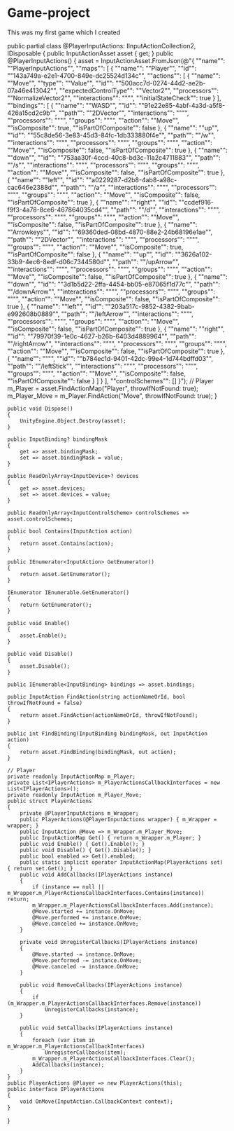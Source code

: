 # Game-project
This was my first game which I created


public partial class @PlayerInputActions: IInputActionCollection2, IDisposable
{
    public InputActionAsset asset { get; }
    public @PlayerInputActions()
    {
        asset = InputActionAsset.FromJson(@"{
    ""name"": ""PlayerInputActions"",
    ""maps"": [
        {
            ""name"": ""Player"",
            ""id"": ""143a749a-e2e1-4700-849e-dc25524d134c"",
            ""actions"": [
                {
                    ""name"": ""Move"",
                    ""type"": ""Value"",
                    ""id"": ""500acc7d-0274-44d2-ae2b-07a46e413042"",
                    ""expectedControlType"": ""Vector2"",
                    ""processors"": ""NormalizeVector2"",
                    ""interactions"": """",
                    ""initialStateCheck"": true
                }
            ],
            ""bindings"": [
                {
                    ""name"": ""WASD"",
                    ""id"": ""91e22e85-4abf-4a3d-a5f8-426a15cd2c9b"",
                    ""path"": ""2DVector"",
                    ""interactions"": """",
                    ""processors"": """",
                    ""groups"": """",
                    ""action"": ""Move"",
                    ""isComposite"": true,
                    ""isPartOfComposite"": false
                },
                {
                    ""name"": ""up"",
                    ""id"": ""55c8de56-3e83-45d3-84fc-1db333880f4e"",
                    ""path"": ""<Keyboard>/w"",
                    ""interactions"": """",
                    ""processors"": """",
                    ""groups"": """",
                    ""action"": ""Move"",
                    ""isComposite"": false,
                    ""isPartOfComposite"": true
                },
                {
                    ""name"": ""down"",
                    ""id"": ""753aa30f-4ccd-40c8-bd3c-11a2c4711883"",
                    ""path"": ""<Keyboard>/s"",
                    ""interactions"": """",
                    ""processors"": """",
                    ""groups"": """",
                    ""action"": ""Move"",
                    ""isComposite"": false,
                    ""isPartOfComposite"": true
                },
                {
                    ""name"": ""left"",
                    ""id"": ""a0229287-d2b8-4ab8-a98c-cac646e2388d"",
                    ""path"": ""<Keyboard>/a"",
                    ""interactions"": """",
                    ""processors"": """",
                    ""groups"": """",
                    ""action"": ""Move"",
                    ""isComposite"": false,
                    ""isPartOfComposite"": true
                },
                {
                    ""name"": ""right"",
                    ""id"": ""ccdef916-f9f3-4a78-8ce6-467864035cd4"",
                    ""path"": ""<Keyboard>/d"",
                    ""interactions"": """",
                    ""processors"": """",
                    ""groups"": """",
                    ""action"": ""Move"",
                    ""isComposite"": false,
                    ""isPartOfComposite"": true
                },
                {
                    ""name"": ""Arrowkeys"",
                    ""id"": ""69360ded-08bd-4870-88e2-24b68196e1ae"",
                    ""path"": ""2DVector"",
                    ""interactions"": """",
                    ""processors"": """",
                    ""groups"": """",
                    ""action"": ""Move"",
                    ""isComposite"": true,
                    ""isPartOfComposite"": false
                },
                {
                    ""name"": ""up"",
                    ""id"": ""3626a102-33b9-4ec6-8edf-d06c7344580d"",
                    ""path"": ""<Keyboard>/upArrow"",
                    ""interactions"": """",
                    ""processors"": """",
                    ""groups"": """",
                    ""action"": ""Move"",
                    ""isComposite"": false,
                    ""isPartOfComposite"": true
                },
                {
                    ""name"": ""down"",
                    ""id"": ""3d1b5d22-2ffa-4454-bb05-e87065f1d77c"",
                    ""path"": ""<Keyboard>/downArrow"",
                    ""interactions"": """",
                    ""processors"": """",
                    ""groups"": """",
                    ""action"": ""Move"",
                    ""isComposite"": false,
                    ""isPartOfComposite"": true
                },
                {
                    ""name"": ""left"",
                    ""id"": ""203a517c-9852-4382-9bab-e992608b0889"",
                    ""path"": ""<Keyboard>/leftArrow"",
                    ""interactions"": """",
                    ""processors"": """",
                    ""groups"": """",
                    ""action"": ""Move"",
                    ""isComposite"": false,
                    ""isPartOfComposite"": true
                },
                {
                    ""name"": ""right"",
                    ""id"": ""79970f39-1e0c-4627-b26b-6403d4889964"",
                    ""path"": ""<Keyboard>/rightArrow"",
                    ""interactions"": """",
                    ""processors"": """",
                    ""groups"": """",
                    ""action"": ""Move"",
                    ""isComposite"": false,
                    ""isPartOfComposite"": true
                },
                {
                    ""name"": """",
                    ""id"": ""b784ec1d-9401-42dc-99e4-1d744bdffd03"",
                    ""path"": ""<Gamepad>/leftStick"",
                    ""interactions"": """",
                    ""processors"": """",
                    ""groups"": """",
                    ""action"": ""Move"",
                    ""isComposite"": false,
                    ""isPartOfComposite"": false
                }
            ]
        }
    ],
    ""controlSchemes"": []
}");
        // Player
        m_Player = asset.FindActionMap("Player", throwIfNotFound: true);
        m_Player_Move = m_Player.FindAction("Move", throwIfNotFound: true);
    }

    public void Dispose()
    {
        UnityEngine.Object.Destroy(asset);
    }

    public InputBinding? bindingMask
    {
        get => asset.bindingMask;
        set => asset.bindingMask = value;
    }

    public ReadOnlyArray<InputDevice>? devices
    {
        get => asset.devices;
        set => asset.devices = value;
    }

    public ReadOnlyArray<InputControlScheme> controlSchemes => asset.controlSchemes;

    public bool Contains(InputAction action)
    {
        return asset.Contains(action);
    }

    public IEnumerator<InputAction> GetEnumerator()
    {
        return asset.GetEnumerator();
    }

    IEnumerator IEnumerable.GetEnumerator()
    {
        return GetEnumerator();
    }

    public void Enable()
    {
        asset.Enable();
    }

    public void Disable()
    {
        asset.Disable();
    }

    public IEnumerable<InputBinding> bindings => asset.bindings;

    public InputAction FindAction(string actionNameOrId, bool throwIfNotFound = false)
    {
        return asset.FindAction(actionNameOrId, throwIfNotFound);
    }

    public int FindBinding(InputBinding bindingMask, out InputAction action)
    {
        return asset.FindBinding(bindingMask, out action);
    }

    // Player
    private readonly InputActionMap m_Player;
    private List<IPlayerActions> m_PlayerActionsCallbackInterfaces = new List<IPlayerActions>();
    private readonly InputAction m_Player_Move;
    public struct PlayerActions
    {
        private @PlayerInputActions m_Wrapper;
        public PlayerActions(@PlayerInputActions wrapper) { m_Wrapper = wrapper; }
        public InputAction @Move => m_Wrapper.m_Player_Move;
        public InputActionMap Get() { return m_Wrapper.m_Player; }
        public void Enable() { Get().Enable(); }
        public void Disable() { Get().Disable(); }
        public bool enabled => Get().enabled;
        public static implicit operator InputActionMap(PlayerActions set) { return set.Get(); }
        public void AddCallbacks(IPlayerActions instance)
        {
            if (instance == null || m_Wrapper.m_PlayerActionsCallbackInterfaces.Contains(instance)) return;
            m_Wrapper.m_PlayerActionsCallbackInterfaces.Add(instance);
            @Move.started += instance.OnMove;
            @Move.performed += instance.OnMove;
            @Move.canceled += instance.OnMove;
        }

        private void UnregisterCallbacks(IPlayerActions instance)
        {
            @Move.started -= instance.OnMove;
            @Move.performed -= instance.OnMove;
            @Move.canceled -= instance.OnMove;
        }

        public void RemoveCallbacks(IPlayerActions instance)
        {
            if (m_Wrapper.m_PlayerActionsCallbackInterfaces.Remove(instance))
                UnregisterCallbacks(instance);
        }

        public void SetCallbacks(IPlayerActions instance)
        {
            foreach (var item in m_Wrapper.m_PlayerActionsCallbackInterfaces)
                UnregisterCallbacks(item);
            m_Wrapper.m_PlayerActionsCallbackInterfaces.Clear();
            AddCallbacks(instance);
        }
    }
    public PlayerActions @Player => new PlayerActions(this);
    public interface IPlayerActions
    {
        void OnMove(InputAction.CallbackContext context);
    }
}

